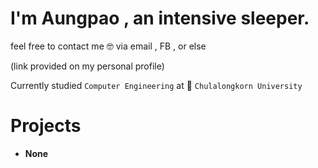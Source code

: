# I'm Aungpao , an intensive sleeper.

feel free to contact me 🤓 via email , FB , or else

(link provided on my personal profile)

Currently studied `Computer Engineering` at 🏫 `Chulalongkorn University`

# Projects

- **None**
